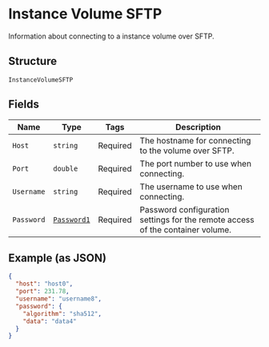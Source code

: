 
# Instance Volume SFTP

Information about connecting to a instance volume over SFTP.

## Structure

`InstanceVolumeSFTP`

## Fields

| Name | Type | Tags | Description |
|  --- | --- | --- | --- |
| `Host` | `string` | Required | The hostname for connecting to the volume over SFTP. |
| `Port` | `double` | Required | The port number to use when connecting. |
| `Username` | `string` | Required | The username to use when connecting. |
| `Password` | [`Password1`](../../doc/models/password-1.md) | Required | Password configuration settings for the remote access of the container volume. |

## Example (as JSON)

```json
{
  "host": "host0",
  "port": 231.78,
  "username": "username8",
  "password": {
    "algorithm": "sha512",
    "data": "data4"
  }
}
```

